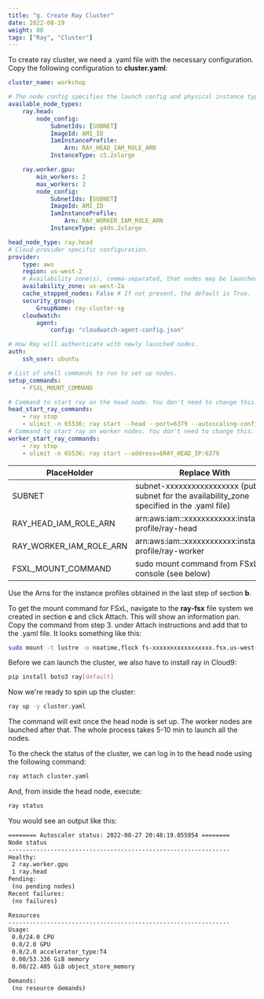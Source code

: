 ```yaml
---
title: "g. Create Ray Cluster"
date: 2022-08-19
weight: 80
tags: ["Ray", "Cluster"]
---
```


To create ray cluster, we need a .yaml file with the necessary configuration. Copy the following configuration to **cluster.yaml**:

```yaml
cluster_name: workshop

# The node config specifies the launch config and physical instance type.
available_node_types:
    ray.head:
        node_config:
            SubnetIds: [SUBNET]
            ImageId: AMI_ID
            IamInstanceProfile:
                Arn: RAY_HEAD_IAM_ROLE_ARN
            InstanceType: c5.2xlarge

    ray.worker.gpu:
        min_workers: 2
        max_workers: 2
        node_config:
            SubnetIds: [SUBNET]
            ImageId: AMI_ID
            IamInstanceProfile:
                Arn: RAY_WORKER_IAM_ROLE_ARN
            InstanceType: g4dn.2xlarge

head_node_type: ray.head
# Cloud-provider specific configuration.
provider:
    type: aws
    region: us-west-2
    # Availability zone(s), comma-separated, that nodes may be launched in.
    availability_zone: us-west-2a
    cache_stopped_nodes: False # If not present, the default is True.
    security_group:
        GroupName: ray-cluster-sg
    cloudwatch:
        agent:
            config: "cloudwatch-agent-config.json"

# How Ray will authenticate with newly launched nodes.
auth:
    ssh_user: ubuntu

# List of shell commands to run to set up nodes.
setup_commands:
    - FSXL_MOUNT_COMMAND

# Command to start ray on the head node. You don't need to change this.
head_start_ray_commands:
    - ray stop
    - ulimit -n 65536; ray start --head --port=6379 --autoscaling-config=~/ray_bootstrap_config.yaml
# Command to start ray on worker nodes. You don't need to change this.
worker_start_ray_commands:
    - ray stop
    - ulimit -n 65536; ray start --address=$RAY_HEAD_IP:6379
```

|PlaceHolder |Replace With |
|------------ |-------------- |
|SUBNET      |subnet-xxxxxxxxxxxxxxxxx (public subnet for the availability_zone specified in the .yaml file) |
|RAY_HEAD_IAM_ROLE_ARN |arn:aws:iam::xxxxxxxxxxxx:instance-profile/ray-head |
|RAY_WORKER_IAM_ROLE_ARN |arn:aws:iam::xxxxxxxxxxxx:instance-profile/ray-worker |
|FSXL_MOUNT_COMMAND | sudo mount command from FSxL console (see below) |


Use the Arns for the instance profiles obtained in the last step of section **b**.

To get the mount command for FSxL, navigate to the **ray-fsx** file system we created in section **c** and click Attach. This will show an information pan. Copy the command from step 3. under Attach instructions and add that to the .yaml file. It looks something like this:
```bash
sudo mount -t lustre -o noatime,flock fs-xxxxxxxxxxxxxxxxx.fsx.us-west-2.amazonaws.com@tcp:/xxxxxxxx /fsx
```

Before we can launch the cluster, we also have to install ray in Cloud9:
```bash
pip install boto3 ray[default]
```

Now we're ready to spin up the cluster:
```bash
ray up -y cluster.yaml
```
The command will exit once the head node is set up. The worker nodes are launched after that. The whole process takes 5-10 min to launch all the nodes.

To the check the status of the cluster, we can log in to the head node using the following command:
```bash
ray attach cluster.yaml
```

And, from inside the head node, execute:
```bash
ray status
```

You would see an output like this:
```bash
======== Autoscaler status: 2022-08-27 20:48:19.055954 ========
Node status
---------------------------------------------------------------
Healthy:
 2 ray.worker.gpu
 1 ray.head
Pending:
 (no pending nodes)
Recent failures:
 (no failures)

Resources
---------------------------------------------------------------
Usage:
 0.0/24.0 CPU
 0.0/2.0 GPU
 0.0/2.0 accelerator_type:T4
 0.00/53.336 GiB memory
 0.00/22.405 GiB object_store_memory

Demands:
 (no resource demands)
```
